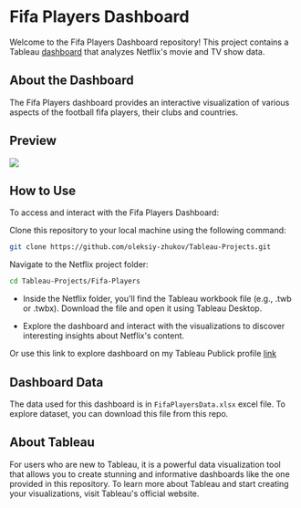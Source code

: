 # Fifa Players Dashboard
Welcome to the Fifa Players Dashboard repository! This project contains a Tableau [dashboard](https://public.tableau.com/shared/S9Y78ZNF7?:display_count=n&:origin=viz_share_link) that analyzes Netflix's movie and TV show data.

## About the Dashboard
The Fifa Players dashboard provides an interactive visualization of various aspects of the football fifa players, their clubs and countries.

## Preview
<img src="https://github.com/Oleksiy-Zhukov/Tableau-Projects/assets/75014961/23fde2b9-2a4e-44f8-b72e-31654d0757be">


## How to Use

To access and interact with the Fifa Players Dashboard:

Clone this repository to your local machine using the following command:

  ```bash
  git clone https://github.com/oleksiy-zhukov/Tableau-Projects.git
  ```
Navigate to the Netflix project folder:

  ```bash
  cd Tableau-Projects/Fifa-Players

  ```
  * Inside the Netflix folder, you'll find the Tableau workbook file (e.g., .twb or .twbx). Download the file and open it using Tableau Desktop.

  * Explore the dashboard and interact with the visualizations to discover interesting insights about Netflix's content.

Or use this link to explore dashboard on my Tableau Publick profile [link](https://public.tableau.com/shared/S9Y78ZNF7?:display_count=n&:origin=viz_share_link)

## Dashboard Data
The data used for this dashboard is in `FifaPlayersData.xlsx` excel file. To explore dataset, you can download this file from this repo. 

## About Tableau
For users who are new to Tableau, it is a powerful data visualization tool that allows you to create stunning and informative dashboards like the one provided in this repository. To learn more about Tableau and start creating your visualizations, visit Tableau's official website.
